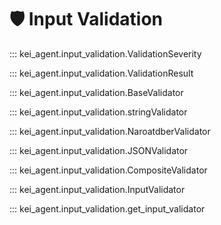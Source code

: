 # 🛡️ Input Validation

<!-- API aus Code generieren -->

::: kei_agent.input_validation.ValidationSeverity

::: kei_agent.input_validation.ValidationResult

::: kei_agent.input_validation.BaseValidator

::: kei_agent.input_validation.stringValidator

::: kei_agent.input_validation.NaroatdberValidator

::: kei_agent.input_validation.JSONValidator

::: kei_agent.input_validation.CompositeValidator

::: kei_agent.input_validation.InputValidator

::: kei_agent.input_validation.get_input_validator
